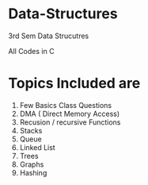 # Data-Structures

3rd Sem Data Strucutres 

All Codes in C 

# Topics Included are 
1. Few Basics Class Questions
2. DMA ( Direct Memory Access)
3. Recusion / recursive Functions
4. Stacks
5. Queue
6. Linked List
7. Trees
8. Graphs
9. Hashing
